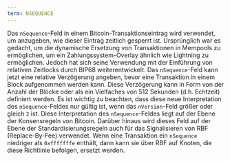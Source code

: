 ```yaml
---
term: NSEQUENCE
---
```


Das `nSequence`-Feld in einem Bitcoin-Transaktionseintrag wird verwendet, um anzugeben, wie dieser Eintrag zeitlich gesperrt ist. Ursprünglich war es gedacht, um die dynamische Ersetzung von Transaktionen in Mempools zu ermöglichen, um ein Zahlungssystem-Overlay ähnlich wie Lightning zu ermöglichen. Jedoch hat sich seine Verwendung mit der Einführung von relativen Zeitlocks durch BIP68 weiterentwickelt. Das `nSequence`-Feld kann jetzt eine relative Verzögerung angeben, bevor eine Transaktion in einem Block aufgenommen werden kann. Diese Verzögerung kann in Form von der Anzahl der Blöcke oder als ein Vielfaches von 512 Sekunden (d.h. Echtzeit) definiert werden. Es ist wichtig zu beachten, dass diese neue Interpretation des `nSequence`-Feldes nur gültig ist, wenn das `nVersion`-Feld größer oder gleich `2` ist. Diese Interpretation des `nSequence`-Feldes liegt auf der Ebene der Konsensregeln von Bitcoin. Darüber hinaus wird dieses Feld auf der Ebene der Standardisierungsregeln auch für das Signalisieren von RBF (Replace-By-Fee) verwendet. Wenn eine Transaktion ein `nSequence` niedriger als `0xfffffffe` enthält, dann kann sie über RBF auf Knoten, die diese Richtlinie befolgen, ersetzt werden.